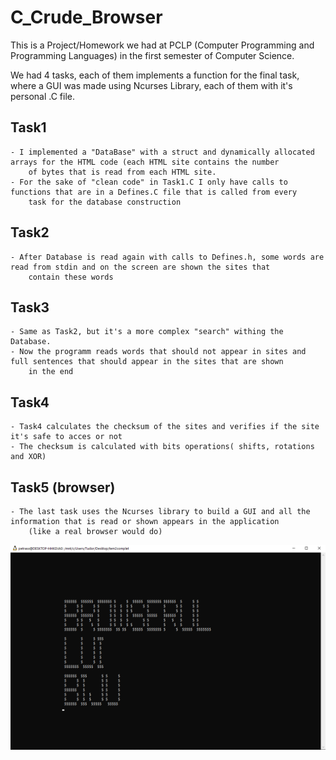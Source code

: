 # C_Crude_Browser

This is a Project/Homework we had at PCLP (Computer Programming and Programming Languages) in the first semester of Computer Science.

We had 4 tasks, each of them implements a function for the final task, where a GUI was made using Ncurses Library, each of them with it's personal .C file.

## Task1
```
- I implemented a "DataBase" with a struct and dynamically allocated arrays for the HTML code (each HTML site contains the number 
    of bytes that is read from each HTML site.
- For the sake of "clean code" in Task1.C I only have calls to functions that are in a Defines.C file that is called from every
    task for the database construction
```

## Task2
```
- After Database is read again with calls to Defines.h, some words are read from stdin and on the screen are shown the sites that
    contain these words
```

## Task3
```
- Same as Task2, but it's a more complex "search" withing the Database.
- Now the programm reads words that should not appear in sites and full sentences that should appear in the sites that are shown
    in the end
```

## Task4
```
- Task4 calculates the checksum of the sites and verifies if the site it's safe to acces or not
- The checksum is calculated with bits operations( shifts, rotations and XOR)
```

## Task5 (browser)
```
- The last task uses the Ncurses library to build a GUI and all the information that is read or shown appears in the application 
    (like a real browser would do)
```
![menubar](/screenshots/menubar.png)
